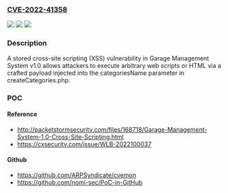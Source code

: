 ### [CVE-2022-41358](https://cve.mitre.org/cgi-bin/cvename.cgi?name=CVE-2022-41358)
![](https://img.shields.io/static/v1?label=Product&message=n%2Fa&color=blue)
![](https://img.shields.io/static/v1?label=Version&message=n%2Fa&color=blue)
![](https://img.shields.io/static/v1?label=Vulnerability&message=n%2Fa&color=brighgreen)

### Description

A stored cross-site scripting (XSS) vulnerability in Garage Management System v1.0 allows attackers to execute arbitrary web scripts or HTML via a crafted payload injected into the categoriesName parameter in createCategories.php.

### POC

#### Reference
- http://packetstormsecurity.com/files/168718/Garage-Management-System-1.0-Cross-Site-Scripting.html
- https://cxsecurity.com/issue/WLB-2022100037

#### Github
- https://github.com/ARPSyndicate/cvemon
- https://github.com/nomi-sec/PoC-in-GitHub

